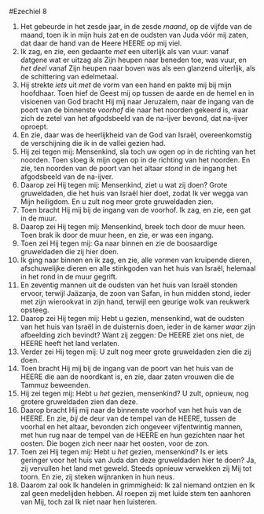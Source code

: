 #Ezechiel 8
1. Het gebeurde in het zesde jaar, in de zesde *maand*, op de vijfde van de maand, toen ik in mijn huis zat en de oudsten van Juda vóór mij zaten, dat daar de hand van de Heere HEERE op mij viel.
2. Ik zag, en zie, een gedaante *met* een uiterlijk als van vuur: vanaf datgene wat er uitzag als Zijn heupen naar beneden toe, was vuur, en *het deel* vanaf Zijn heupen naar boven was als een glanzend uiterlijk, als de schittering van edelmetaal.
3. Hij strekte *iets* uit *met* de vorm van een hand en pakte mij bij mijn hoofdhaar. Toen hief de Geest mij op tussen de aarde en de hemel en in visioenen van God bracht Hij mij naar Jeruzalem, naar de ingang van de poort van de binnenste *voorhof* die naar het noorden gekeerd is, waar zich de zetel van het afgodsbeeld van de na-ijver bevond, dat na-ijver oproept.
4. En zie, daar was de heerlijkheid van de God van Israël, overeenkomstig de verschijning die ik in de vallei gezien had.
5. Hij zei tegen mij: Mensenkind, sla toch uw ogen op in de richting van het noorden. Toen sloeg ik mijn ogen op in de richting van het noorden. En zie, ten noorden van de poort van het altaar *stond* in de ingang het afgodsbeeld van de na-ijver.
6. Daarop zei Hij tegen mij: Mensenkind, ziet u wat zij doen? Grote gruweldaden, die het huis van Israël hier doet, zodat Ik ver wegga van Mijn heiligdom. En u zult nog meer grote gruweldaden zien.
7. Toen bracht Hij mij bij de ingang van de voorhof. Ik zag, en zie, een gat in de muur.
8. Daarop zei Hij tegen mij: Mensenkind, breek toch door de muur heen. Toen brak ik door de muur heen, en zie, er was een ingang.
9. Toen zei Hij tegen mij: Ga naar binnen en zie de boosaardige gruweldaden die zij hier doen.
10. Ik ging naar binnen en ik zag, en zie, alle vormen van kruipende dieren, afschuwelijke dieren en alle stinkgoden van het huis van Israël, helemaal in het rond in de muur gegrift.
11. En zeventig mannen uit de oudsten van het huis van Israël stonden ervoor, terwijl Jaäzanja, de zoon van Safan, in hun midden stond, ieder met zijn wierookvat in zijn hand, terwijl een geurige wolk van reukwerk opsteeg.
12. Daarop zei Hij tegen mij: Hebt u gezien, mensenkind, wat de oudsten van het huis van Israël in de duisternis doen, ieder in de kamer *waar* zijn afbeelding zich bevindt? Want zij zeggen: De HEERE ziet ons niet, de HEERE heeft het land verlaten.
13. Verder zei Hij tegen mij: U zult nog meer grote gruweldaden zien die zij doen.
14. Toen bracht Hij mij bij de ingang van de poort van het huis van de HEERE die aan de noordkant is, en zie, daar zaten vrouwen die de Tammuz beweenden.
15. Hij zei tegen mij: Hebt u *het* gezien, mensenkind? U zult, opnieuw, nog grotere gruweldaden zien dan deze.
16. Daarop bracht Hij mij naar de binnenste voorhof van het huis van de HEERE. En zie, *bij* de deur van de tempel van de HEERE, tussen de voorhal en het altaar, bevonden zich ongeveer vijfentwintig mannen, met hun rug naar de tempel van de HEERE en hun gezichten naar het oosten. Die bogen zich neer naar het oosten, voor de zon.
17. Toen zei Hij tegen mij: Hebt u *het* gezien, mensenkind? Is er iets geringer voor het huis van Juda dan deze gruweldaden hier te doen? Ja, zij vervullen het land met geweld. Steeds opnieuw verwekken zij Mij tot toorn. En zie, zij steken wijnranken in hun neus.
18. Daarom zal ook Ik handelen in grimmigheid: Ik zal niemand ontzien en Ik zal geen medelijden hebben. Al roepen zij met luide stem ten aanhoren van Mij, toch zal Ik niet naar hen luisteren.
